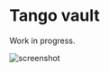 # Tango vault

Work in progress.


![screenshot](https://github.com/laterNaT/tango-vault/assets/105680553/495a3289-92e1-44e7-9cc7-c9a58b120f9a)
